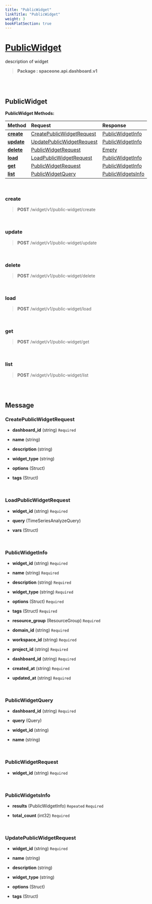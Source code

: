 ```yaml
---
title: "PublicWidget"
linkTitle: "PublicWidget"
weight: 3
bookFlatSection: true
---
```

# [PublicWidget](#PublicWidget)
description of widget


>  **Package : spaceone.api.dashboard.v1**

<br>
<br>

## PublicWidget





**PublicWidget Methods:**


| Method | Request | Response |
| :----- | :-------- | :-------- |
| [**create**](./PublicWidget#create) | [CreatePublicWidgetRequest](PublicWidget#createpublicwidgetrequest) | [PublicWidgetInfo](PublicWidget#publicwidgetinfo) |
| [**update**](./PublicWidget#update) | [UpdatePublicWidgetRequest](PublicWidget#updatepublicwidgetrequest) | [PublicWidgetInfo](PublicWidget#publicwidgetinfo) |
| [**delete**](./PublicWidget#delete) | [PublicWidgetRequest](PublicWidget#publicwidgetrequest) | [Empty](PublicWidget#empty) |
| [**load**](./PublicWidget#load) | [LoadPublicWidgetRequest](PublicWidget#loadpublicwidgetrequest) | [PublicWidgetInfo](PublicWidget#publicwidgetinfo) |
| [**get**](./PublicWidget#get) | [PublicWidgetRequest](PublicWidget#publicwidgetrequest) | [PublicWidgetInfo](PublicWidget#publicwidgetinfo) |
| [**list**](./PublicWidget#list) | [PublicWidgetQuery](PublicWidget#publicwidgetquery) | [PublicWidgetsInfo](PublicWidget#publicwidgetsinfo) |



    
<br>

### create





> **POST** /widget/v1/public-widget/create
>






    
<br>

### update





> **POST** /widget/v1/public-widget/update
>






    
<br>

### delete





> **POST** /widget/v1/public-widget/delete
>






    
<br>

### load





> **POST** /widget/v1/public-widget/load
>






    
<br>

### get





> **POST** /widget/v1/public-widget/get
>






    
<br>

### list





> **POST** /widget/v1/public-widget/list
>






    


<br>
<br>

## Message



### CreatePublicWidgetRequest
* **dashboard_id** (string)   `Required` 

    
* **name** (string)  

    
* **description** (string)  

    
* **widget_type** (string)  

    
* **options** (Struct)  

    
* **tags** (Struct)  

    <br>

### LoadPublicWidgetRequest
* **widget_id** (string)   `Required` 

    
* **query** (TimeSeriesAnalyzeQuery)  

    
* **vars** (Struct)  

    <br>

### PublicWidgetInfo
* **widget_id** (string)   `Required` 

    
* **name** (string)   `Required` 

    
* **description** (string)   `Required` 

    
* **widget_type** (string)   `Required` 

    
* **options** (Struct)   `Required` 

    
* **tags** (Struct)   `Required` 

    
* **resource_group** (ResourceGroup)   `Required` 

    
* **domain_id** (string)   `Required` 

    
* **workspace_id** (string)   `Required` 

    
* **project_id** (string)   `Required` 

    
* **dashboard_id** (string)   `Required` 

    
* **created_at** (string)   `Required` 

    
* **updated_at** (string)   `Required` 

    <br>

### PublicWidgetQuery
* **dashboard_id** (string)   `Required` 

    
* **query** (Query)  

    
* **widget_id** (string)  

    
* **name** (string)  

    <br>

### PublicWidgetRequest
* **widget_id** (string)   `Required` 

    <br>

### PublicWidgetsInfo
* **results** (PublicWidgetInfo)  `Repeated`    `Required` 

    
* **total_count** (int32)   `Required` 

    <br>

### UpdatePublicWidgetRequest
* **widget_id** (string)   `Required` 

    
* **name** (string)  

    
* **description** (string)  

    
* **widget_type** (string)  

    
* **options** (Struct)  

    
* **tags** (Struct)  

    <br>
